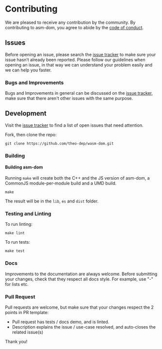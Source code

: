 # Contributing

We are pleased to receive any contribution by the community. By contributing to asm-dom, you agree to abide by the [code of conduct](https://github.com/theo-dep/wasm-dom/blob/master/CODE_OF_CONDUCT.md).

## Issues

Before opening an issue, please search the [issue tracker](https://github.com/theo-dep/wasm-dom/issues) to make sure your issue hasn’t already been reported.
Please follow our guidelines when opening an issue, in that way we can understand your problem easily and we can help you faster.

### Bugs and Improvements

Bugs and Improvements in general can be discussed on the [issue tracker](https://github.com/theo-dep/wasm-dom/issues), make sure that there aren't other issues with the same purpose.

## Development

Visit the [issue tracker](https://github.com/theo-dep/wasm-dom/issues) to find a list of open issues that need attention.

Fork, then clone the repo:

```
git clone https://github.com/theo-dep/wasm-dom.git
```

### Building

#### Building asm-dom

Running `make` will create both the C++ and the JS version of asm-dom, a CommonJS module-per-module build and a UMD build.
```
make
```

The result will be in the `lib`, `es` and `dist` folder.

### Testing and Linting

To run linting:

```
make lint
```

To run tests:

```
make test
```

### Docs

Improvements to the documentation are always welcome. Before submitting your changes, check that they respect all docs style.
For example, use "-" for lists etc.

### Pull Request

Pull requests are welcome, but make sure that your changes respect the 2 points in PR template:

- Pull request has tests / docs demo, and is linted.
- Description explains the issue / use-case resolved, and auto-closes the related issue(s)

Thank you!
